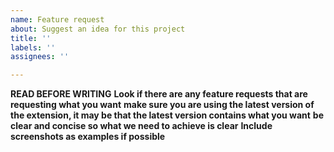 ```yaml
---
name: Feature request
about: Suggest an idea for this project
title: ''
labels: ''
assignees: ''

---
```


**READ BEFORE WRITING**
**Look if there are any feature requests that are requesting what you want**
**make sure you are using the latest version of the extension, it may be that the latest version contains what you want**
**be clear and concise so what we need to achieve is clear**
**Include screenshots as examples if possible**
